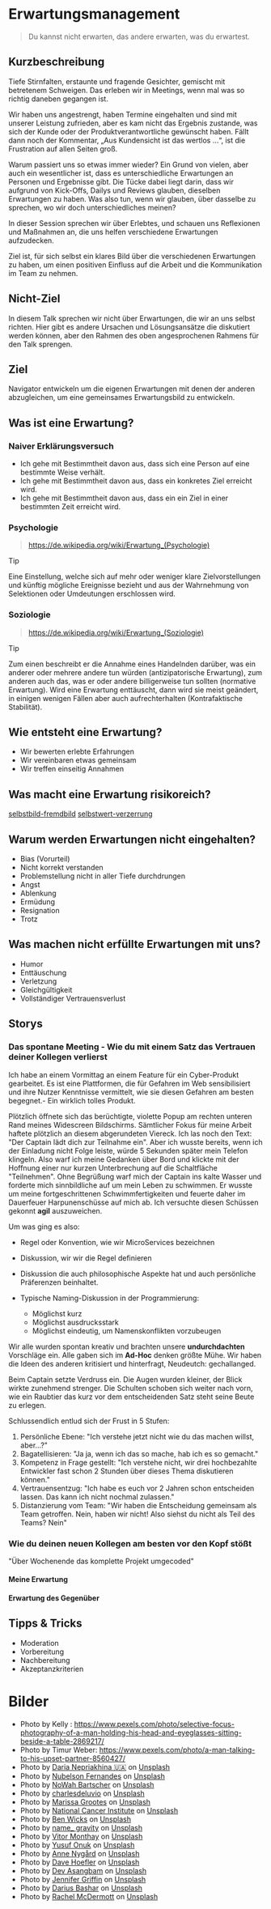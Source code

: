 # Erwartungsmanagement

> Du kannst nicht erwarten, das andere erwarten, was du erwartest.

## Kurzbeschreibung

Tiefe Stirnfalten, erstaunte und fragende Gesichter, gemischt mit betretenem Schweigen.
Das erleben wir in Meetings, wenn mal was so richtig daneben gegangen ist.

Wir haben uns angestrengt, haben Termine eingehalten und sind mit unserer Leistung zufrieden, aber es kam nicht das Ergebnis zustande, was sich der Kunde oder der Produktverantwortliche gewünscht haben.
Fällt dann noch der Kommentar, „Aus Kundensicht ist das wertlos …“, ist die Frustration auf allen Seiten groß.

Warum passiert uns so etwas immer wieder?
Ein Grund von vielen, aber auch ein wesentlicher ist, dass es unterschiedliche Erwartungen an Personen und Ergebnisse gibt.
Die Tücke dabei liegt darin, dass wir aufgrund von Kick-Offs, Dailys und Reviews glauben, dieselben Erwartungen zu haben.
Was also tun, wenn wir glauben, über dasselbe zu sprechen, wo wir doch unterschiedliches meinen?

In dieser Session sprechen wir über Erlebtes, und schauen uns Reflexionen und Maßnahmen an, die uns helfen verschiedene Erwartungen aufzudecken.

Ziel ist, für sich selbst ein klares Bild über die verschiedenen Erwartungen zu haben, um einen positiven Einfluss auf die Arbeit und die Kommunikation im Team zu nehmen.

## Nicht-Ziel

In diesem Talk sprechen wir nicht über Erwartungen, die wir an uns selbst richten.
Hier gibt es andere Ursachen und Lösungsansätze die diskutiert werden können, aber den
Rahmen des oben angesprochenen Rahmens für den Talk sprengen.

## Ziel

Navigator entwickeln um die eigenen Erwartungen mit denen der anderen abzugleichen, um eine gemeinsames Erwartungsbild zu entwickeln.

## Was ist eine Erwartung?

### Naiver Erklärungsversuch

- Ich gehe mit Bestimmtheit davon aus, dass sich eine Person auf eine bestimmte Weise verhält.
- Ich gehe mit Bestimmtheit davon aus, dass ein konkretes Ziel erreicht wird.
- Ich gehe mit Bestimmtheit davon aus, dass ein ein Ziel in einer bestimmten Zeit erreicht wird.

### Psychologie

> https://de.wikipedia.org/wiki/Erwartung_(Psychologie)

> [!TIP]
> Eine Einstellung, welche sich auf mehr oder weniger klare Zielvorstellungen und künftig mögliche Ereignisse bezieht und aus der Wahrnehmung von Selektionen oder Umdeutungen erschlossen wird.

### Soziologie

> https://de.wikipedia.org/wiki/Erwartung_(Soziologie)

> [!TIP]
> Zum einen beschreibt er die Annahme eines Handelnden darüber, was ein anderer oder mehrere andere tun würden (antizipatorische Erwartung), zum anderen auch das, was er oder andere billigerweise tun sollten (normative Erwartung).
> Wird eine Erwartung enttäuscht, dann wird sie meist geändert, in einigen wenigen Fällen aber auch aufrechterhalten (Kontrafaktische Stabilität).

## Wie entsteht eine Erwartung?

- Wir bewerten erlebte Erfahrungen
- Wir vereinbaren etwas gemeinsam
- Wir treffen einseitig Annahmen

## Was macht eine Erwartung risikoreich?

[selbstbild-fremdbild]
[selbstwert-verzerrung]

## Warum werden Erwartungen nicht eingehalten?

- Bias (Vorurteil)
- Nicht korrekt verstanden
- Problemstellung nicht in aller Tiefe durchdrungen
- Angst
- Ablenkung
- Ermüdung
- Resignation
- Trotz

## Was machen nicht erfüllte Erwartungen mit uns?

- Humor
- Enttäuschung
- Verletzung
- Gleichgültigkeit
- Vollständiger Vertrauensverlust

## Storys

### Das spontane Meeting - Wie du mit einem Satz das Vertrauen deiner Kollegen verlierst

Ich habe an einem Vormittag an einem Feature für ein Cyber-Produkt gearbeitet.
Es ist eine Plattformen, die für Gefahren im Web sensibilisiert und ihre Nutzer Kenntnisse
vermittelt, wie sie diesen Gefahren am besten begegnet.- Ein wirklich tolles Produkt.

Plötzlich öffnete sich das berüchtigte, violette Popup am rechten unteren Rand meines Widescreen
Bildschirms.
Sämtlicher Fokus für meine Arbeit haftete plötzlich an diesem abgerundeten Viereck.
Ich las noch den Text: "Der Captain lädt dich zur Teilnahme ein".
Aber ich wusste bereits, wenn ich der Einladung nicht Folge leiste, würde 5 Sekunden später mein
Telefon klingeln.
Also warf ich meine Gedanken über Bord und klickte mit der Hoffnung einer nur kurzen Unterbrechung
auf die Schaltfläche "Teilnehmen".
Ohne Begrüßung warf mich der Captain ins kalte Wasser und forderte mich sinnbildliche auf um mein
Leben zu schwimmen.
Er wusste um meine fortgeschrittenen Schwimmfertigkeiten und feuerte daher im Dauerfeuer Harpunenschüsse auf mich ab.
Ich versuchte diesen Schüssen gekonnt **agil** auszuweichen.

Um was ging es also:

- Regel oder Konvention, wie wir MicroServices bezeichnen
- Diskussion, wir wir die Regel definieren
- Diskussion die auch philosophische Aspekte hat und auch persönliche Präferenzen beinhaltet.
- Typische Naming-Diskussion in der Programmierung:

  - Möglichst kurz
  - Möglichst ausdrucksstark
  - Möglichst eindeutig, um Namenskonflikten vorzubeugen

Wir alle wurden spontan kreativ und brachten unsere **undurchdachten** Vorschläge ein.
Alle gaben sich im **Ad-Hoc** denken größte Mühe.
Wir haben die Ideen des anderen kritisiert und hinterfragt, Neudeutch: gechallanged.

Beim Captain setzte Verdruss ein. Die Augen wurden kleiner, der Blick wirkte zunehmend strenger.
Die Schulten schoben sich weiter nach vorn, wie ein Raubtier das kurz vor dem entscheidenden Satz steht seine Beute zu erlegen.

Schlussendlich entlud sich der Frust in 5 Stufen:

1. Persönliche Ebene: "Ich verstehe jetzt nicht wie du das machen willst, aber...?"
1. Bagatellisieren: "Ja ja, wenn ich das so mache, hab ich es so gemacht."
1. Kompetenz in Frage gestellt: "Ich verstehe nicht, wir drei hochbezahlte Entwickler fast schon 2 Stunden über dieses Thema diskutieren können."
1. Vertrauensentzug: "Ich habe es euch vor 2 Jahren schon entscheiden lassen. Das kann ich nicht nochmal zulassen."
1. Distanzierung vom Team: "Wir haben die Entscheidung gemeinsam als Team getroffen. Nein, haben wir nicht! Also siehst du nicht als Teil des Teams? Nein"

### Wie du deinen neuen Kollegen am besten vor den Kopf stößt

"Über Wochenende das komplette Projekt umgecoded"

#### Meine Erwartung

#### Erwartung des Gegenüber

## Tipps & Tricks

- Moderation
- Vorbereitung
- Nachbereitung
- Akzeptanzkriterien

[selbstbild-fremdbild]: [https://www.psychologie-coaching.com/wissen-psychologie/selbstbild-fremdbild-feedback/]
[selbstwert-verzerrung]: [https://www.psychologie-coaching.com/wissen/selbstwertdienliche-verzerrung/]

# Bilder

- Photo by Kelly : https://www.pexels.com/photo/selective-focus-photography-of-a-man-holding-his-head-and-eyeglasses-sitting-beside-a-table-2869217/
- Photo by Timur Weber: https://www.pexels.com/photo/a-man-talking-to-his-upset-partner-8560427/
- Photo by <a href="https://unsplash.com/@epicantus?utm_content=creditCopyText&utm_medium=referral&utm_source=unsplash">Daria Nepriakhina 🇺🇦</a> on <a href="https://unsplash.com/photos/brown-and-black-bridge-near-trees-tH7eYi6p23s?utm_content=creditCopyText&utm_medium=referral&utm_source=unsplash">Unsplash</a>
- Photo by <a href="https://unsplash.com/@nublson?utm_content=creditCopyText&utm_medium=referral&utm_source=unsplash">Nubelson Fernandes</a> on <a href="https://unsplash.com/photos/man-in-black-t-shirt-sitting-on-white-chair-tAJYoec13xk?utm_content=creditCopyText&utm_medium=referral&utm_source=unsplash">Unsplash</a>
- Photo by <a href="https://unsplash.com/@nowah?utm_content=creditCopyText&utm_medium=referral&utm_source=unsplash">NoWah Bartscher</a> on <a href="https://unsplash.com/photos/woman-in-white-and-black-floral-shirt-holding-white-and-pink-hair-brush-MU7AuV9197w?utm_content=creditCopyText&utm_medium=referral&utm_source=unsplash">Unsplash</a>
- Photo by <a href="https://unsplash.com/@charlesdeluvio?utm_content=creditCopyText&utm_medium=referral&utm_source=unsplash">charlesdeluvio</a> on <a href="https://unsplash.com/photos/man-using-macbook-Lks7vei-eAg?utm_content=creditCopyText&utm_medium=referral&utm_source=unsplash">Unsplash</a>
- Photo by <a href="https://unsplash.com/@marissacristina?utm_content=creditCopyText&utm_medium=referral&utm_source=unsplash">Marissa Grootes</a> on <a href="https://unsplash.com/photos/woman-writing-using-pen-N9uOrBICcjY?utm_content=creditCopyText&utm_medium=referral&utm_source=unsplash">Unsplash</a>
- Photo by <a href="https://unsplash.com/@nci?utm_content=creditCopyText&utm_medium=referral&utm_source=unsplash">National Cancer Institute</a> on <a href="https://unsplash.com/photos/man-in-white-shirt-using-white-sewing-machine-_gAE02nLoWs?utm_content=creditCopyText&utm_medium=referral&utm_source=unsplash">Unsplash</a>
- Photo by <a href="https://unsplash.com/@profwicks?utm_content=creditCopyText&utm_medium=referral&utm_source=unsplash">Ben Wicks</a> on <a href="https://unsplash.com/photos/a-cup-of-coffee-next-to-a-calculator-Uh6-JgCwbfM?utm_content=creditCopyText&utm_medium=referral&utm_source=unsplash">Unsplash</a>
- Photo by <a href="https://unsplash.com/@name_gravity?utm_content=creditCopyText&utm_medium=referral&utm_source=unsplash">name\_ gravity</a> on <a href="https://unsplash.com/photos/floating-green-leaf-plant-on-persons-hand-_AdUs32i0jc?utm_content=creditCopyText&utm_medium=referral&utm_source=unsplash">Unsplash</a>
- Photo by <a href="https://unsplash.com/@vitormonthay?utm_content=creditCopyText&utm_medium=referral&utm_source=unsplash">Vitor Monthay</a> on <a href="https://unsplash.com/photos/person-in-grey-pants-holding-blue-plastic-basin-QV7uRD_sDek?utm_content=creditCopyText&utm_medium=referral&utm_source=unsplash">Unsplash</a>
- Photo by <a href="https://unsplash.com/@onkysf?utm_content=creditCopyText&utm_medium=referral&utm_source=unsplash">Yusuf Onuk</a> on <a href="https://unsplash.com/photos/a-red-light-in-the-dark-yI6alVpYC6o?utm_content=creditCopyText&utm_medium=referral&utm_source=unsplash">Unsplash</a>
- Photo by <a href="https://unsplash.com/@polarmermaid?utm_content=creditCopyText&utm_medium=referral&utm_source=unsplash">Anne Nygård</a> on <a href="https://unsplash.com/photos/chess-board-set-Zkq09XVL3ss?utm_content=creditCopyText&utm_medium=referral&utm_source=unsplash">Unsplash</a>
- Photo by <a href="https://unsplash.com/@iamthedave?utm_content=creditCopyText&utm_medium=referral&utm_source=unsplash">Dave Hoefler</a> on <a href="https://unsplash.com/photos/a-small-island-in-the-middle-of-a-body-of-water-NYVc84Gh78I?utm_content=creditCopyText&utm_medium=referral&utm_source=unsplash">Unsplash</a>
- Photo by <a href="https://unsplash.com/@devasangbam?utm_content=creditCopyText&utm_medium=referral&utm_source=unsplash">Dev Asangbam</a> on <a href="https://unsplash.com/photos/woman-in-brown-sweater-covering-her-face-with-her-hand-_sh9vkVbVgo?utm_content=creditCopyText&utm_medium=referral&utm_source=unsplash">Unsplash</a>
- Photo by <a href="https://unsplash.com/@dotjpg?utm_content=creditCopyText&utm_medium=referral&utm_source=unsplash">Jennifer Griffin</a> on <a href="https://unsplash.com/photos/nude-woman-sitting-on-brown-wicker-chair-RFP4D5hGTB0?utm_content=creditCopyText&utm_medium=referral&utm_source=unsplash">Unsplash</a>
- Photo by <a href="https://unsplash.com/@dariusbashar?utm_content=creditCopyText&utm_medium=referral&utm_source=unsplash">Darius Bashar</a> on <a href="https://unsplash.com/photos/woman-in-white-vest-and-black-bikini-with-hand-on-chest-xMNel_otvWs?utm_content=creditCopyText&utm_medium=referral&utm_source=unsplash">Unsplash</a>
- Photo by <a href="https://unsplash.com/@mrsrachelmcdermott?utm_content=creditCopyText&utm_medium=referral&utm_source=unsplash">Rachel McDermott</a> on <a href="https://unsplash.com/photos/woman-holding-green-leaf-kGgsoEU4EIw?utm_content=creditCopyText&utm_medium=referral&utm_source=unsplash">Unsplash</a>
